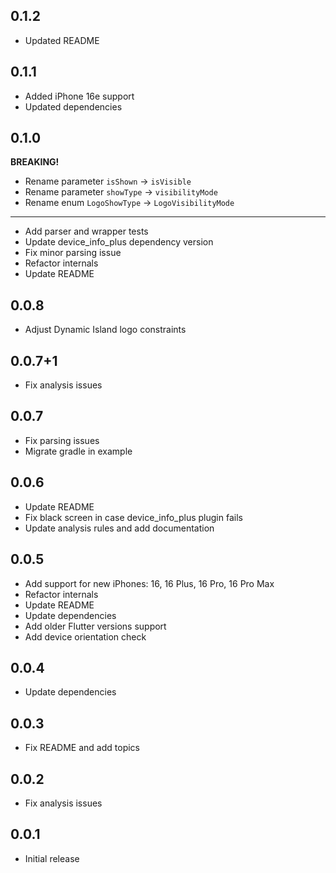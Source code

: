 ## 0.1.2

* Updated README

## 0.1.1

* Added iPhone 16e support
* Updated dependencies

## 0.1.0

**BREAKING!**

* Rename parameter `isShown` → `isVisible`
* Rename parameter `showType` → `visibilityMode`
* Rename enum `LogoShowType` → `LogoVisibilityMode`

 ---

* Add parser and wrapper tests
* Update device_info_plus dependency version
* Fix minor parsing issue
* Refactor internals 
* Update README

## 0.0.8

* Adjust Dynamic Island logo constraints

## 0.0.7+1

* Fix analysis issues

## 0.0.7

* Fix parsing issues
* Migrate gradle in example

## 0.0.6

* Update README
* Fix black screen in case device_info_plus plugin fails
* Update analysis rules and add documentation

## 0.0.5

* Add support for new iPhones: 16, 16 Plus, 16 Pro, 16 Pro Max
* Refactor internals
* Update README
* Update dependencies
* Add older Flutter versions support
* Add device orientation check

## 0.0.4

* Update dependencies

## 0.0.3

* Fix README and add topics

## 0.0.2

* Fix analysis issues

## 0.0.1

* Initial release